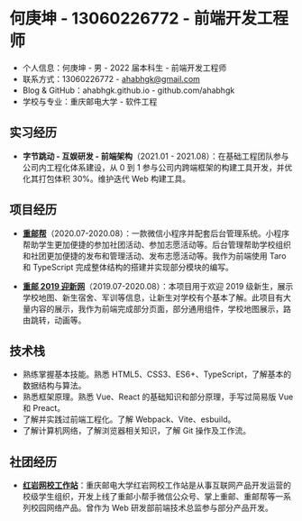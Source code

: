 # 何庚坤 - 13060226772 - 前端开发工程师

- 个人信息：何庚坤 - 男 - 2022 届本科生 - 前端开发工程师
- 联系方式：13060226772 - ahabhgk@gmail.com
- Blog & GitHub：ahabhgk.github.io - github.com/ahabhgk
- 学校与专业：重庆邮电大学 - 软件工程

## 实习经历

- **字节跳动 - 互娱研发 - 前端架构**（2021.01 - 2021.08）：在基础工程团队参与公司内工程化体系建设，从 0 到 1 参与公司内跨端框架的构建工具开发，并优化其打包体积 30%。维护迭代 Web 构建工具。

## 项目经历

- **[重邮帮](https://mp.weixin.qq.com/s?__biz=MjM5NDAzNDM2MQ==&mid=2653746182&idx=1&sn=d7999648760cc3c2f492bce6f0f98a41&chksm=bd55b3d08a223ac6a83750cf3db09d8db2a798bf8bba4604b56f412ab8e48aa87b5f80d576b3&mpshare=1&scene=23&srcid=1015VKc1ohI3FQbwnnDLXuWl&sharer_sharetime=1602728485845&sharer_shareid=ff850364fdc08ae532955239c841ceda%23rd)**（2020.07-2020.08）：一款微信小程序并配套后台管理系统。小程序帮助学生更加便捷的参加社团活动、参加志愿活动等。后台管理帮助学校组织和社团更加便捷的发布和管理活动、发布志愿活动等。我作为前端使用 Taro 和 TypeScript 完成整体结构的搭建并实现部分模块的编写。

- **[重邮 2019 迎新网](https://ahabhgk.github.io/welcome-2019-PC/#/)**（2019.07-2020.08）：本项目用于欢迎 2019 级新生，展示学校地图、新生宿舍、军训等信息，让新生对学校有个基本了解。此项目有大量内容的展示，我作为前端完成部分页面，部分通用组件，学校地图展示，路由跳转，动画等。

## 技术栈

- 熟练掌握基本技能。熟悉 HTML5、CSS3、ES6+、TypeScript，了解基本的数据结构与算法。
- 熟悉框架原理。熟悉 Vue、React 的基础知识和部分原理，手写过简易版 Vue 和 Preact。
- 了解并实践过前端工程化。了解 Webpack、Vite、esbuild。
- 了解计算机网络，了解浏览器相关知识，了解 Git 操作及工作流。

## 社团经历

- **[红岩网校工作站](https://github.com/RedrockTeam)**：重庆邮电大学红岩网校工作站是从事互联网产品开发运营的校级学生组织，开发上线了重邮小帮手微信公众号、掌上重邮、重邮帮等一系列校园网络产品。曾作为 Web 研发部前端技术总监参与部分产品开发。
